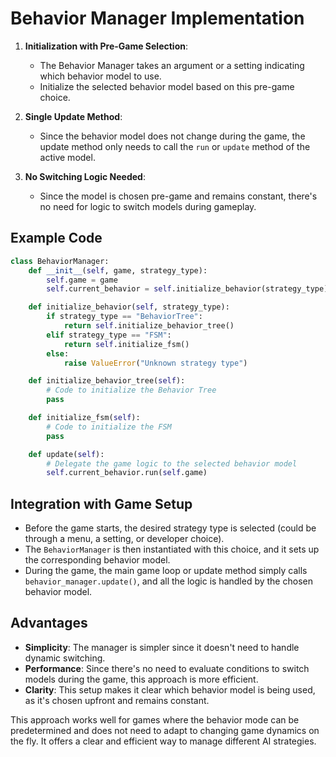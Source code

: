 # Behavior Manager Implementation


1. **Initialization with Pre-Game Selection**:
   - The Behavior Manager takes an argument or a setting indicating which behavior model to use.
   - Initialize the selected behavior model based on this pre-game choice.

2. **Single Update Method**:
   - Since the behavior model does not change during the game, the update method only needs to call the `run` or `update` method of the active model.

3. **No Switching Logic Needed**:
   - Since the model is chosen pre-game and remains constant, there's no need for logic to switch models during gameplay.

## Example Code

```python
class BehaviorManager:
    def __init__(self, game, strategy_type):
        self.game = game
        self.current_behavior = self.initialize_behavior(strategy_type)

    def initialize_behavior(self, strategy_type):
        if strategy_type == "BehaviorTree":
            return self.initialize_behavior_tree()
        elif strategy_type == "FSM":
            return self.initialize_fsm()
        else:
            raise ValueError("Unknown strategy type")

    def initialize_behavior_tree(self):
        # Code to initialize the Behavior Tree
        pass

    def initialize_fsm(self):
        # Code to initialize the FSM
        pass

    def update(self):
        # Delegate the game logic to the selected behavior model
        self.current_behavior.run(self.game)
```

## Integration with Game Setup

- Before the game starts, the desired strategy type is selected (could be through a menu, a setting, or developer choice).
- The `BehaviorManager` is then instantiated with this choice, and it sets up the corresponding behavior model.
- During the game, the main game loop or update method simply calls `behavior_manager.update()`, and all the logic is handled by the chosen behavior model.

## Advantages

- **Simplicity**: The manager is simpler since it doesn't need to handle dynamic switching.
- **Performance**: Since there's no need to evaluate conditions to switch models during the game, this approach is more efficient.
- **Clarity**: This setup makes it clear which behavior model is being used, as it's chosen upfront and remains constant.

This approach works well for games where the behavior mode can be predetermined and does not need to adapt to changing game dynamics on the fly. It offers a clear and efficient way to manage different AI strategies.